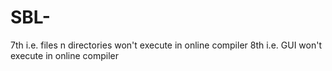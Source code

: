 # SBL-

7th  i.e. files n directories won't execute in online compiler 
8th i.e. GUI won't execute in online compiler
